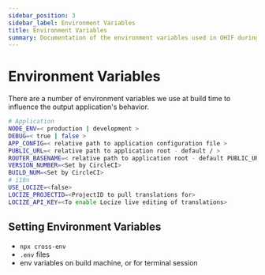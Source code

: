 ```yaml
---
sidebar_position: 3
sidebar_label: Environment Variables
title: Environment Variables
summary: Documentation of the environment variables used in OHIF during build time to configure application behavior, including application settings, internationalization options, and methods for setting these variables.
---
```

# Environment Variables

There are a number of environment variables we use at build time to influence the output application's behavior.

```bash
# Application
NODE_ENV=< production | development >
DEBUG=< true | false >
APP_CONFIG=< relative path to application configuration file >
PUBLIC_URL=< relative path to application root - default / >
ROUTER_BASENAME=< relative path to application root - default PUBLIC_URL >
VERSION_NUMBER=<Set by CircleCI>
BUILD_NUM=<Set by CircleCI>
# i18n
USE_LOCIZE=<false>
LOCIZE_PROJECTID=<ProjectID to pull translations for>
LOCIZE_API_KEY=<To enable Locize live editing of translations>
```

## Setting Environment Variables

- `npx cross-env`
- `.env` files
- env variables on build machine, or for terminal session
